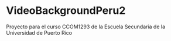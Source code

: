 # VideoBackgroundPeru2
Proyecto para el curso CCOM1293 de la Escuela Secundaria de la Universidad de Puerto Rico
